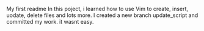 My first readme
In this poject, i learned how to use Vim to create, insert, uodate, delete files and lots more.
I created a new branch update_script and committed my work. it wasnt easy.
